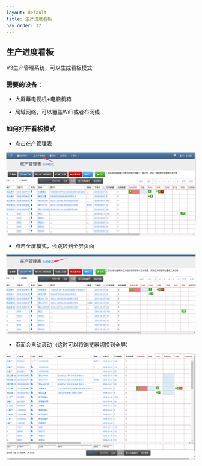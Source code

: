 ```yaml
---
layout: default
title: 生产进度看板
nav_order: 12
---
```


## 生产进度看板

V3生产管理系统，可以生成看板模式

### 需要的设备：

- 大屏幕电视机+电脑机箱

- 局域网络，可以覆盖WiFi或者布网线

### 如何打开看板模式

- 点击在产管理表

![markdown](images/57.png)

- 点击全屏模式，会跳转到全屏页面

![markdown](images/58.png)

- 页面会自动滚动（这时可以将浏览器切换到全屏）

![markdown](images/59.png)